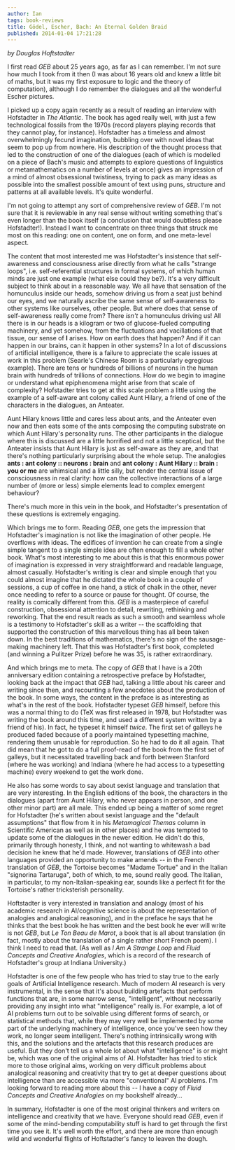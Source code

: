 ```yaml
---
author: Ian
tags: book-reviews
title: Gödel, Escher, Bach: An Eternal Golden Braid
published: 2014-01-04 17:21:28
---
```

*by Douglas Hoftstadter*

I first read *GEB* about 25 years ago, as far as I can remember.  I'm
not sure how much I took from it then (I was about 16 years old and
knew a little bit of maths, but it was my first exposure to logic and
the theory of computation), although I do remember the dialogues and
all the wonderful Escher pictures.

I picked up a copy again recently as a result of reading an interview
with Hofstadter in *The Atlantic*.  The book has aged really well,
with just a few technological fossils from the 1970s (record players
playing records that they cannot play, for instance).  Hofstadter has
a timeless and almost overwhelmingly fecund imagination, bubbling over
with novel ideas that seem to pop up from nowhere.  His description of
the thought process that led to the construction of one of the
dialogues (each of which is modelled on a piece of Bach's music and
attempts to explore questions of linguistics or metamathematics on a
number of levels at once) gives an impression of a mind of almost
obsessional twistiness, trying to pack as many ideas as possible into
the smallest possible amount of text using puns, structure and
patterns at all available levels.  It's quite wonderful.

<!--MORE-->

I'm not going to attempt any sort of comprehensive review of *GEB*.
I'm not sure that it is reviewable in any real sense without writing
something that's even longer than the book itself (a conclusion that
would doubtless please Hofstadter!).  Instead I want to concentrate on
three things that struck me most on this reading: one on content, one
on form, and one meta-level aspect.

The content that most interested me was Hofstadter's insistence that
self-awareness and consciousness arise directly from what he calls
"strange loops", i.e. self-referential structures in formal systems,
of which human minds are just one example (what else could they be?).
It's a very difficult subject to think about in a reasonable way.  We
all have that sensation of the homunculus inside our heads, somehow
driving us from a seat just behind our eyes, and we naturally ascribe
the same sense of self-awareness to other systems like ourselves,
other people.  But where does that sense of self-awareness really come
from?  There *isn't* a homunculus driving us!  All there is in our
heads is a kilogram or two of glucose-fueled computing machinery, and
yet somehow, from the fluctuations and vacillations of that tissue,
our sense of **I** arises.  How on earth does that happen?  And if it
can happen in our brains, can it happen in other systems?  In a lot of
discussions of artificial intelligence, there is a failure to
appreciate the scale issues at work in this problem (Searle's Chinese
Room is a particularly egregious example).  There are tens or hundreds
of billions of neurons in the human brain with hundreds of trillions
of connections.  How do we begin to imagine or understand what
epiphenomena might arise from that scale of complexity?  Hofstadter
tries to get at this scale problem a little using the example of a
self-aware ant colony called Aunt Hilary, a friend of one of the
characters in the dialogues, an Anteater.

Aunt Hilary knows little and cares less about ants, and the Anteater
even now and then eats some of the ants composing the computing
substrate on which Aunt Hilary's personality runs.  The other
participants in the dialogue where this is discussed are a little
horrified and not a little sceptical, but the Anteater insists that
Aunt Hilary is just as self-aware as they are, and that there's
nothing particularly surprising about the whole setup.  The analogies
**ants : ant colony :: neurons : brain** and **ant colony : Aunt
Hilary :: brain : you or me** are whimsical and a little silly, but
render the central issue of consciousness in real clarity: how can the
collective interactions of a large number of (more or less) simple
elements lead to complex emergent behaviour?

There's much more in this vein in the book, and Hofstadter's
presentation of these questions is extremely engaging.

Which brings me to form.  Reading *GEB*, one gets the impression that
Hofstadter's imagination is not like the imagination of other people.
He overflows with ideas.  The edifices of invention he can create from
a single simple tangent to a single simple idea are often enough to
fill a whole other book.  What's most interesting to me about this is
that this enormous power of imagination is expressed in very
straightforward and readable language, almost casually.  Hofstadter's
writing is clear and simple enough that you could almost imagine that
he dictated the whole book in a couple of sessions, a cup of coffee in
one hand, a stick of chalk in the other, never once needing to refer
to a source or pause for thought.  Of course, the reality is comically
different from this.  *GEB* is a masterpiece of careful construction,
obsessional attention to detail, rewriting, rethinking and reworking.
That the end result reads as such a smooth and seamless whole is a
testimony to Hofstadter's skill as a writer -- the scaffolding that
supported the construction of this marvellous thing has all been taken
down.  In the best traditions of mathematics, there's no sign of the
sausage-making machinery left.  That this was Hofstadter's first book,
completed (and winning a Pulitzer Prize) before he was 35, is rather
extraordinary.

And which brings me to meta.  The copy of *GEB* that I have is a 20th
anniversary edition containing a retrospective preface by Hofstadter,
looking back at the impact that *GEB* had, talking a little about his
career and writing since then, and recounting a few anecdotes about
the production of the book.  In some ways, the content in the preface
is as interesting as what's in the rest of the book.  Hofstadter
typeset *GEB* himself, before this was a normal thing to do (TeX was
first released in 1978, but Hofstadter was writing the book around
this time, and used a different system written by a friend of his).
In fact, he typeset it himself *twice*.  The first set of galleys he
produced faded because of a poorly maintained typesetting machine,
rendering them unusable for reproduction.  So he had to do it all
again.  That did mean that he got to do a full proof-read of the book
from the first set of galleys, but it necessitated travelling back and
forth between Stanford (where he was working) and Indiana (where he
had access to a typesetting machine) every weekend to get the work
done.

He also has some words to say about sexist language and translation
that are very interesting.  In the English editions of the book, the
characters in the dialogues (apart from Aunt Hilary, who never appears
in person, and one other minor part) are all male.  This ended up
being a matter of some regret for Hofstadter (he's written about
sexist language and the "default assumptions" that flow from it in his
*Metamagical Themas* column in Scientific American as well as in other
places) and he was tempted to update some of the dialogues in the
newer edition.  He didn't do this, primarily through honesty, I think,
and not wanting to whitewash a bad decision he knew that he'd made.
However, translations of *GEB* into other languages provided an
opportunity to make amends -- in the French translation of *GEB*, the
Tortoise becomes "Madame Tortue" and in the Italian "signorina
Tartaruga", both of which, to me, sound really good.  The Italian, in
particular, to my non-Italian-speaking ear, sounds like a perfect fit
for the Tortoise's rather tricksterish personality.

Hoftstadter is very interested in translation and analogy (most of his
academic research in AI/cognitive science is about the representation
of analogies and analogical reasoning), and in the preface he says
that he thinks that the best book he has written and the best book he
ever will write is not *GEB*, but *Le Ton Beau de Marot*, a book that
is all about translation (in fact, mostly about the translation of a
single rather short French poem).  I think I need to read that.  (As
well as *I Am A Strange Loop* and *Fluid Concepts and Creative
Analogies*, which is a record of the research of Hofstadter's group at
Indiana University.)

Hofstadter is one of the few people who has tried to stay true to the
early goals of Artificial Intelligence research.  Much of modern AI
research is very instrumental, in the sense that it's about building
artefacts that perform functions that are, in some narrow sense,
"intelligent", without necessarily providing any insight into what
"intelligence" really is.  For example, a lot of AI problems turn out
to be solvable using different forms of search, or statistical methods
that, while they may very well be implemented by some part of the
underlying machinery of intelligence, once you've seen how they work,
no longer seem intelligent.  There's nothing intrinsically wrong with
this, and the solutions and the artefacts that this research produces
are useful.  But they don't tell us a whole lot about what
"intelligence" is or might be, which was one of the original aims of
AI.  Hofstadter has tried to stick more to those original aims,
working on very difficult problems about analogical reasoning and
creativity that try to get at deeper questions about intelligence than
are accessible via more "conventional" AI problems.  I'm looking
forward to reading more about this -- I have a copy of *Fluid Concepts
and Creative Analogies* on my bookshelf already...

In summary, Hofstadter is one of the most original thinkers and
writers on intelligence and creativity that we have.  Everyone should
read *GEB*, even if some of the mind-bending computability stuff is
hard to get through the first time you see it.  It's well worth the
effort, and there are more than enough wild and wonderful flights of
Hoftstadter's fancy to leaven the dough.
